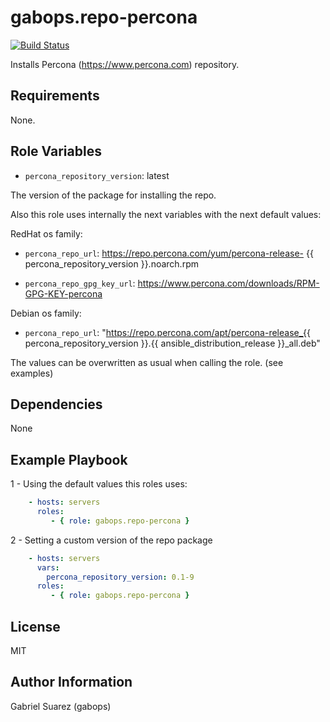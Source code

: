 gabops.repo-percona
=========

[![Build Status](https://travis-ci.org/gabops/ansible-role-repo-percona.svg?branch=master)](https://travis-ci.org/gabops/ansible-role-repo-percona)

Installs Percona (https://www.percona.com) repository.

Requirements
------------

None.

Role Variables
--------------
  - `percona_repository_version`: latest

The version of the package for installing the repo.


Also this role uses internally the next variables with the next default values:

  RedHat os family:
  - `percona_repo_url`: https://repo.percona.com/yum/percona-release- {{ percona_repository_version }}.noarch.rpm

  - `percona_repo_gpg_key_url`: https://www.percona.com/downloads/RPM-GPG-KEY-percona

  Debian os family:
  - `percona_repo_url`: "https://repo.percona.com/apt/percona-release_{{ percona_repository_version }}.{{ ansible_distribution_release }}_all.deb"

The values can be overwritten as usual when calling the role. (see examples)

Dependencies
------------

None

Example Playbook
----------------

1 - Using the default values this roles uses:
```yaml
    - hosts: servers
      roles:
         - { role: gabops.repo-percona }
```
2 - Setting a custom version of the repo package
```yaml
    - hosts: servers
      vars:
        percona_repository_version: 0.1-9
      roles:
         - { role: gabops.repo-percona }
```

License
-------

MIT

Author Information
------------------

Gabriel Suarez (gabops)
